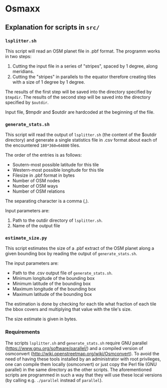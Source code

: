 # Osmaxx

## Explanation for scripts in `src/`

### `lsplitter.sh`

This script will read an OSM planet file in .pbf format. The programm works in two steps:

1. Cutting the input file in a series of "stripes", spaced by 1 degree, along meridians.
2. Cutting the "stripes" in parallels to the equator therefore creating tiles with a size of 1 degree by 1 degree.

The results of the first step will be saved into the directory specified by `$tmpdir`. The results of the second step will be saved into the directory specified by `$outdir`.

Input file, $tmpdir and $outdir are hardcoded at the beginning of the file.

### `generate_stats.sh`

This script will read the output of `lsplitter.sh` (the content of the $outdir directory) and generate a single statistics file in .csv format about each of the encountered `180*360=64800` tiles.

The order of the entries is as follows:

- Soutern-most possible latitude for this tile
- Western-most possible longitude for this tile
- Filesize in .pbf format in bytes
- Number of OSM nodes
- Number of OSM ways
- Number of OSM relations

The separating character is a comma (,).

Input parameters are:

1. Path to the outdir directory of `lsplitter.sh`.
2. Name of the output file

### `estimate_size.py`

This script estimates the size of a .pbf extract of the OSM planet along a given bounding box by reading the output of `generate_stats.sh`.

The input parameters are:

- Path to the .csv output file of `generate_stats.sh`.
- Minimum longitude of the bounding box
- Minimum latitude of the bounding box
- Maximum longitude of the bounding box
- Maximum latitude of the bounding box

The estimation is done by checking for each tile what fraction of each tile the bbox covers and multiplying that value with the tile's size.

The size estimate is given in bytes.

### Requirements

The scripts `lsplitter.sh` and `generate_stats.sh` require GNU parallel (https://www.gnu.org/software/parallel/) and a compiled version of osmconvert (http://wiki.openstreetmap.org/wiki/Osmconvert). To avoid the need of having these tools installed by an administrator with root privileges, one can compile them locally (osmconvert) or just copy the Perl file (GNU parallel) in the same directory as the other scripts. The aforementioned scripts are programmed in such a way that they will use these local versions (by calling e.g. `./parallel` instead of `parallel`).
